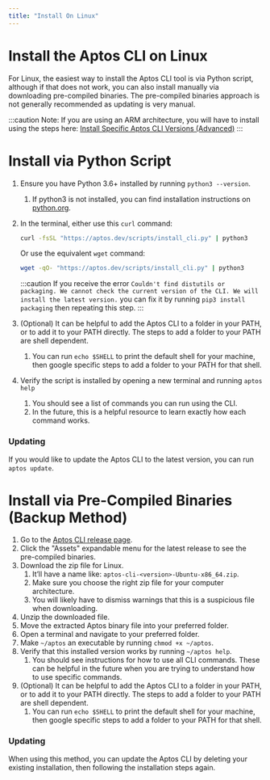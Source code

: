```yaml
---
title: "Install On Linux"
---
```


# Install the Aptos CLI on Linux

For Linux, the easiest way to install the Aptos CLI tool is via Python script, although if that does not work, you can also install manually via downloading pre-compiled binaries. The pre-compiled binaries approach is not generally recommended as updating is very manual.

:::caution
Note: If you are using an ARM architecture, you will have to install using the steps here: [Install Specific Aptos CLI Versions (Advanced)](install-cli-specific-version.md)
:::

# Install via Python Script

1. Ensure you have Python 3.6+ installed by running `python3 --version`.
   1. If python3 is not installed, you can find installation instructions on [python.org](http://python.org).
2. In the terminal, either use this `curl` command:

   ```bash
   curl -fsSL "https://aptos.dev/scripts/install_cli.py" | python3
   ```

   Or use the equivalent `wget` command:

   ```bash
   wget -qO- "https://aptos.dev/scripts/install_cli.py" | python3
   ```

   :::caution
   If you receive the error `Couldn't find distutils or packaging. We cannot check the current version of the CLI. We will install the latest version.` you can fix it by running `pip3 install packaging` then repeating this step.
   :::

3. (Optional) It can be helpful to add the Aptos CLI to a folder in your PATH, or to add it to your PATH directly. The steps to add a folder to your PATH are shell dependent.
   1. You can run `echo $SHELL` to print the default shell for your machine, then google specific steps to add a folder to your PATH for that shell.
4. Verify the script is installed by opening a new terminal and running `aptos help`
   1. You should see a list of commands you can run using the CLI.
   2. In the future, this is a helpful resource to learn exactly how each command works.

### Updating

If you would like to update the Aptos CLI to the latest version, you can run `aptos update`.

# Install via Pre-Compiled Binaries (Backup Method)

1. Go to the [Aptos CLI release page](https://github.com/aptos-labs/aptos-core/releases?q=cli&expanded=true).
2. Click the "Assets" expandable menu for the latest release to see the pre-compiled binaries.
3. Download the zip file for Linux.
   1. It’ll have a name like: `aptos-cli-<version>-Ubuntu-x86_64.zip`.
   2. Make sure you choose the right zip file for your computer architecture.
   3. You will likely have to dismiss warnings that this is a suspicious file when downloading.
4. Unzip the downloaded file.
5. Move the extracted Aptos binary file into your preferred folder.
6. Open a terminal and navigate to your preferred folder.
7. Make `~/aptos` an executable by running `chmod +x ~/aptos`.
8. Verify that this installed version works by running `~/aptos help`.
   1. You should see instructions for how to use all CLI commands. These can be helpful in the future when you are trying to understand how to use specific commands.
9. (Optional) It can be helpful to add the Aptos CLI to a folder in your PATH, or to add it to your PATH directly. The steps to add a folder to your PATH are shell dependent.
   1. You can run `echo $SHELL` to print the default shell for your machine, then google specific steps to add a folder to your PATH for that shell.

### Updating

When using this method, you can update the Aptos CLI by deleting your existing installation, then following the installation steps again.
